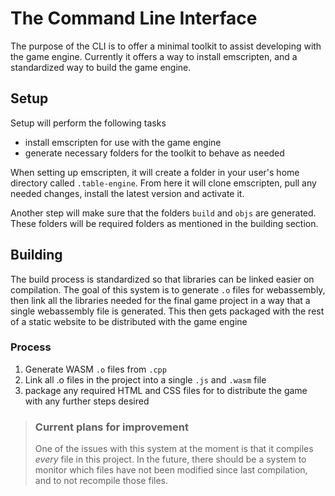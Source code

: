 # The Command Line Interface
The purpose of the CLI is to offer a minimal toolkit to assist developing with the game engine. Currently it offers a way to install emscripten, and a standardized way to build the game engine.

## Setup
Setup will perform the following tasks
- install emscripten for use with the game engine
- generate necessary folders for the toolkit to behave as needed

When setting up emscripten, it will create a folder in your user's home directory called `.table-engine`. From here it will clone emscripten, pull any needed changes, install the latest version and activate it.

Another step will make sure that the folders `build` and `objs` are generated. These folders will be required folders as mentioned in the building section.

## Building

The build process is standardized so that libraries can be linked easier on compilation. The goal of this system is to generate `.o` files for webassembly, then link all the libraries needed for the final game project in a way that a single webassembly file is generated. This then gets packaged with the rest of a static website to be distributed with the game engine

### Process
1. Generate WASM `.o` files from `.cpp`
2. Link all .o files in the project into a single `.js` and `.wasm` file
3. package any required HTML and CSS files for to distribute the game with any further steps desired

> ### Current plans for improvement
> One of the issues with this system at the moment is that it compiles *every* file in this project. In the future, there should be a system to monitor which files have not been modified since last compilation, and to not recompile those files.